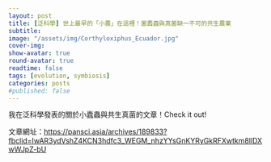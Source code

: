 ```yaml
---
layout: post
title: [泛科學] 世上最早的「小農」在這裡！菌蠹蟲與真菌缺一不可的共生農業
subtitle:
image: "/assets/img/Corthyloxiphus_Ecuador.jpg"
cover-img:
show-avatar: true
round-avatar: true
readtime: false
tags: [evolution, symbiosis]
categories: posts
#published: false
---
```

我在泛科學發表的關於小蠹蟲與共生真菌的文章！Check it out!

文章網址：https://pansci.asia/archives/189833?fbclid=IwAR3ydVshZ4KCN3hdfc3_WEGM_nhzYYsGnKYRyGkRFXwtkm8llDXwWJpZ-bU

